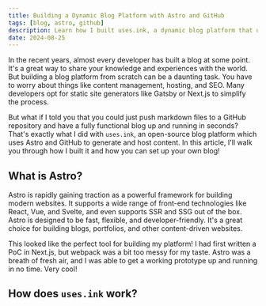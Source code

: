 ```yaml
---
title: Building a Dynamic Blog Platform with Astro and GitHub
tags: [blog, astro, github]
description: Learn how I built uses.ink, a dynamic blog platform that uses Astro and GitHub to generate and host content.
date: 2024-08-25
---
```


In the recent years, almost every developer has built a blog at some point. It's a great way to share your knowledge and experiences with the world. But building a blog platform from scratch can be a daunting task. You have to worry about things like content management, hosting, and SEO. Many developers opt for static site generators like Gatsby or Next.js to simplify the process. 

But what if I told you that you could just push markdown files to a GitHub repository and have a fully functional blog up and running in seconds? That's exactly what I did with `uses.ink`, an open-source blog platform which uses Astro and GitHub to generate and host content. In this article, I'll walk you through how I built it and how you can set up your own blog!

## What is Astro?

Astro is rapidly gaining traction as a powerful framework for building modern websites. It supports a wide range of front-end technologies like React, Vue, and Svelte, and even supports SSR and SSG out of the box. Astro is designed to be fast, flexible, and developer-friendly. It's a great choice for building blogs, portfolios, and other content-driven websites.

This looked like the perfect tool for building my platform! I had first written a PoC in Next.js, but webpack was a bit too messy for my taste. Astro was a breath of fresh air, and I was able to get a working prototype up and running in no time. Very cool!

## How does `uses.ink` work?